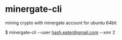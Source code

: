 # minergate-cli
mining crypto with minergate account for ubuntu 64bit

$ minergate-cli --user hash.eater@gmail.com --xmr 2
